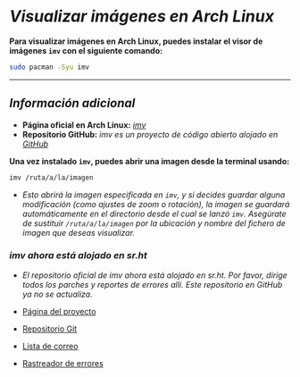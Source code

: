 <!-- Autor: Daniel Benjamin Perez Morales -->
<!-- GitHub: https://github.com/DanielBenjaminPerezMoralesDev13 -->
<!-- Gitlab: https://gitlab.com/DanielBenjaminPerezMoralesDev13 -->
<!-- Correo electrónico: danielperezdev@proton.me -->

# ***Visualizar imágenes en Arch Linux***

**Para visualizar imágenes en Arch Linux, puedes instalar el visor de imágenes `imv` con el siguiente comando:**

```bash
sudo pacman -Syu imv
```

---

## ***Información adicional***

- **Página oficial en Arch Linux:** *[imv](https://archlinux.org/packages/extra/x86_64/imv/ "https://archlinux.org/packages/extra/x86_64/imv/")*
- **Repositorio GitHub:** *imv es un proyecto de código abierto alojado en [GitHub](https://github.com/eXeC64/imv "https://github.com/eXeC64/imv")*

**Una vez instalado `imv`, puedes abrir una imagen desde la terminal usando:**

```bash
imv /ruta/a/la/imagen
```

- *Esto abrirá la imagen especificada en `imv`, y si decides guardar alguna modificación (como ajustes de zoom o rotación), la imagen se guardará automáticamente en el directorio desde el cual se lanzó `imv`. Asegúrate de sustituir `/ruta/a/la/imagen` por la ubicación y nombre del fichero de imagen que deseas visualizar.*

### ***imv ahora está alojado en sr.ht***

- *El repositorio oficial de imv ahora está alojado en sr.ht. Por favor, dirige todos los parches y reportes de errores allí. Este repositorio en GitHub ya no se actualiza.*

- [Página del proyecto](https://sr.ht/~exec64/imv/ "https://sr.ht/~exec64/imv/")
- [Repositorio Git](https://git.sr.ht/~exec64/imv/ "https://git.sr.ht/~exec64/imv/")
- [Lista de correo](https://sr.ht/~exec64/imv/lists "https://sr.ht/~exec64/imv/lists")
- [Rastreador de errores](https://todo.sr.ht/~exec64/imv "https://todo.sr.ht/~exec64/imv")
